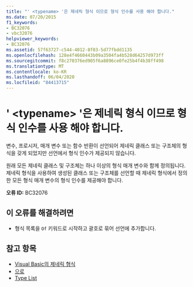 ```yaml
---
title: "' <typename> '은 제네릭 형식 이므로 형식 인수를 사용 해야 합니다."
ms.date: 07/20/2015
f1_keywords:
- BC32076
- vbc32076
helpviewer_keywords:
- BC32076
ms.assetid: 57f63727-c544-4012-8f03-5d77fbdd1135
ms.openlocfilehash: 128e4f4660443b09a3504fa4b528d64257d973ff
ms.sourcegitcommit: f8c270376ed905f6a8896ce0fe25b4f4b38ff498
ms.translationtype: MT
ms.contentlocale: ko-KR
ms.lasthandoff: 06/04/2020
ms.locfileid: "84413715"
---
```

# <a name="typename-is-a-generic-type-and-requires-type-arguments"></a>' \<typename> '은 제네릭 형식 이므로 형식 인수를 사용 해야 합니다.
변수, 프로시저, 매개 변수 또는 함수 반환이 선언되어 제네릭 클래스 또는 구조체의 형식을 갖게 되었지만 선언에서 형식 인수가 제공되지 않습니다.  
  
 원래 모든 제네릭 클래스 및 구조체는 하나 이상의 형식 매개 변수와 함께 정의됩니다. 제네릭 형식을 사용하여 생성된 클래스 또는 구조체를 선언할 때 제네릭 형식에서 정의한 모든 형식 매개 변수의 형식 인수를 제공해야 합니다.  
  
 **오류 ID:** BC32076  
  
## <a name="to-correct-this-error"></a>이 오류를 해결하려면  
  
- 형식 목록을 `Of` 키워드로 시작하고 괄호로 묶어 선언에 추가합니다.  
  
## <a name="see-also"></a>참고 항목

- [Visual Basic의 제네릭 형식](../programming-guide/language-features/data-types/generic-types.md)
- [으로](../language-reference/statements/of-clause.md)
- [Type List](../language-reference/statements/type-list.md)
